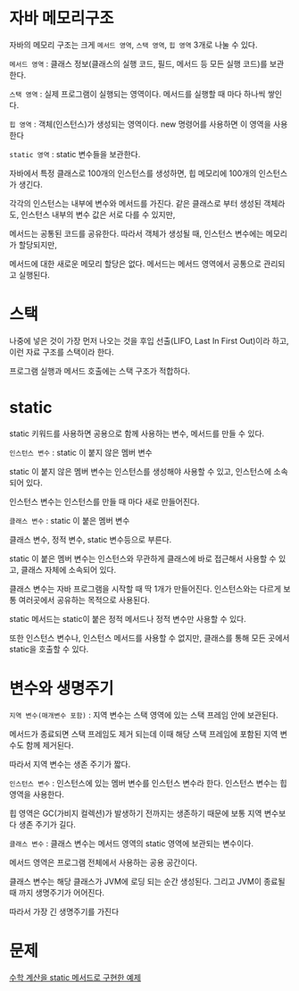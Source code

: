 # 자바 메모리구조
자바의 메모리 구조는 크게 `메서드 영역`, `스택 영역`, `힙 영역` 3개로 나눌 수 있다.

`메서드 영역` : 클래스 정보(클래스의 실행 코드, 필드, 메서드 등 모든 실행 코드)를 보관한다.

`스택 영역` : 실제 프로그램이 실행되는 영역이다. 메서드를 실행할 때 마다 하나씩 쌓인다.

`힙 영역` : 객체(인스턴스)가 생성되는 영역이다. new 명령어를 사용하면 이 영역을 사용한다

`static 영역` : static 변수들을 보관한다. 

자바에서 특정 클래스로 100개의 인스턴스를 생성하면, 힙 메모리에 100개의 인스턴스가 생긴다. 

각각의 인스턴스는 내부에 변수와 메서드를 가진다. 같은 클래스로 부터 생성된 객체라도, 인스턴스 내부의 변수 값은 서로 다를 수 있지만,

메서드는 공통된 코드를 공유한다. 따라서 객체가 생성될 때, 인스턴스 변수에는 메모리가 할당되지만, 

메서드에 대한 새로운 메모리 할당은 없다. 메서드는 메서드 영역에서 공통으로 관리되고 실행된다.

# 스택
나중에 넣은 것이 가장 먼저 나오는 것을 후입 선출(LIFO, Last In First Out)이라 하고, 이런 자료 구조를 스택이라 한다.

프로그램 실행과 메서드 호출에는 스택 구조가 적합하다.

# static
static 키워드를 사용하면 공용으로 함께 사용하는 변수, 메서드를 만들 수 있다.

`인스턴스 변수` : static 이 붙지 않은 멤버 변수

static 이 붙지 않은 멤버 변수는 인스턴스를 생성해야 사용할 수 있고, 인스턴스에 소속되어 있다.

인스턴스 변수는 인스턴스를 만들 때 마다 새로 만들어진다.

`클래스 변수` : static 이 붙은 멤버 변수

클래스 변수, 정적 변수, static 변수등으로 부른다.

static 이 붙은 멤버 변수는 인스턴스와 무관하게 클래스에 바로 접근해서 사용할 수 있고, 클래스 자체에 소속되어 있다.

클래스 변수는 자바 프로그램을 시작할 때 딱 1개가 만들어진다. 인스턴스와는 다르게 보통 여러곳에서 공유하는 목적으로 사용된다.

static 메서드는 static이 붙은 정적 메서드나 정적 변수만 사용할 수 있다.

또한 인스턴스 변수나, 인스턴스 메서드를 사용할 수 없지만, 클래스를 통해 모든 곳에서 static을 호출할 수 있다.

# 변수와 생명주기
`지역 변수(매개변수 포함)` : 지역 변수는 스택 영역에 있는 스택 프레임 안에 보관된다. 

메서드가 종료되면 스택 프레임도 제거 되는데 이때 해당 스택 프레임에 포함된 지역 변수도 함께 제거된다. 

따라서 지역 변수는 생존 주기가 짧다.

`인스턴스 변수` : 인스턴스에 있는 멤버 변수를 인스턴스 변수라 한다. 인스턴스 변수는 힙 영역을 사용한다. 

힙 영역은 GC(가비지 컬렉션)가 발생하기 전까지는 생존하기 때문에 보통 지역 변수보다 생존 주기가 길다.

`클래스 변수` : 클래스 변수는 메서드 영역의 static 영역에 보관되는 변수이다. 

메서드 영역은 프로그램 전체에서 사용하는 공용 공간이다. 

클래스 변수는 해당 클래스가 JVM에 로딩 되는 순간 생성된다. 그리고 JVM이 종료될때 까지 생명주기가 어어진다. 

따라서 가장 긴 생명주기를 가진다

# 문제
[수학 계산을 static 메서드로 구현한 예제](https://github.com/skcy1515/Programming-Study/blob/main/Java/Basic%20Grammars/Static/MathMain.java)
